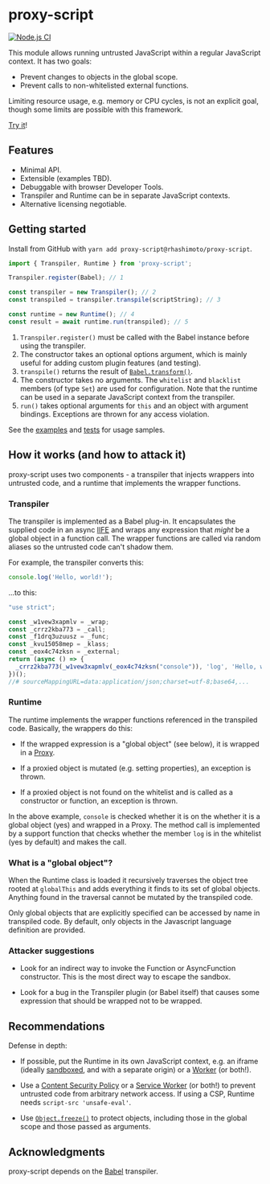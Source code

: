 # proxy-script
[![Node.js CI](https://github.com/rhashimoto/proxy-script/actions/workflows/node.js.yml/badge.svg)](https://github.com/rhashimoto/proxy-script/actions/workflows/node.js.yml)

This module allows running untrusted JavaScript within a regular
JavaScript context. It has two goals:

* Prevent changes to objects in the global scope.
* Prevent calls to non-whitelisted external functions.

Limiting resource usage, e.g. memory or CPU cycles, is not an
explicit goal, though some limits are possible with this framework.

[Try it](https://rhashimoto.github.io/proxy-script/)!

## Features
* Minimal API.
* Extensible (examples TBD).
* Debuggable with browser Developer Tools.
* Transpiler and Runtime can be in separate JavaScript contexts.
* Alternative licensing negotiable.

## Getting started
Install from GitHub with `yarn add proxy-script@rhashimoto/proxy-script`.

```javascript
import { Transpiler, Runtime } from 'proxy-script';

Transpiler.register(Babel); // 1

const transpiler = new Transpiler(); // 2
const transpiled = transpiler.transpile(scriptString); // 3

const runtime = new Runtime(); // 4
const result = await runtime.run(transpiled); // 5
```

1. `Transpiler.register()` must be called with the Babel instance
before using the transpiler.
2. The constructor takes an optional options argument, which is
mainly useful for adding custom plugin features (and testing).
3. `transpile()` returns the result of
[`Babel.transform()`](https://babeljs.io/docs/en/babel-core#transform).
4. The constructor takes no arguments. The `whitelist` and
`blacklist` members (of type `Set`) are used for configuration.
Note that the runtime can be used in a separate JavaScript context
from the transpiler.
5. `run()` takes optional arguments for `this` and an object with
argument bindings. Exceptions are thrown for any access violation.

See the
[examples](https://github.com/rhashimoto/proxy-script/tree/master/docs)
and
[tests](https://github.com/rhashimoto/proxy-script/tree/master/test)
for usage samples.

## How it works (and how to attack it)
proxy-script uses two components - a transpiler that injects
wrappers into untrusted code, and a runtime that implements the
wrapper functions.

### Transpiler
The transpiler is implemented as a Babel plug-in. It encapsulates
the supplied code in an async
[IIFE](https://developer.mozilla.org/en-US/docs/Glossary/IIFE)
and wraps any expression that *might* be a global object in a
function call. The wrapper functions are called via random aliases
so the untrusted code can't shadow them.

For example, the transpiler converts this:

```javascript
console.log('Hello, world!');
```

...to this:

```javascript
"use strict";

const _w1vew3xapmlv = _wrap;
const _crrz2kba773 = _call;
const _f1drq3uzuusz = _func;
const _kvu15058mep = _klass;
const _eox4c74zksn = _external;
return (async () => {
  _crrz2kba773(_w1vew3xapmlv(_eox4c74zksn("console")), 'log', 'Hello, world!');
})();
//# sourceMappingURL=data:application/json;charset=utf-8;base64,...
```

### Runtime
The runtime implements the wrapper functions referenced in the
transpiled code. Basically, the wrappers do this:

* If the wrapped expression is a "global object" (see below),
it is wrapped in a
[Proxy](https://developer.mozilla.org/en-US/docs/Web/JavaScript/Reference/Global_Objects/Proxy).

* If a proxied object is mutated (e.g. setting properties),
an exception is thrown.

* If a proxied object is not found on the whitelist and is
called as a constructor or function, an exception is thrown.

In the above example, `console` is checked whether it is on the
whether it is a global object (yes) and wrapped in a Proxy. The method
call is implemented by a support function that checks whether the
member `log` is in the whitelist (yes by default) and makes
the call.

### What is a "global object"?
When the Runtime class is loaded it recursively traverses the
object tree rooted at `globalThis` and adds everything it finds
to its set of global objects. Anything found in the traversal
cannot be mutated by the transpiled code.

Only global objects that are explicitly specified can be accessed by
name in transpiled code. By default, only objects in the Javascript
language definition are provided.

### Attacker suggestions
* Look for an indirect way to invoke the Function or AsyncFunction
constructor. This is the most direct way to escape the sandbox.

* Look for a bug in the Transpiler plugin (or Babel itself)
that causes some expression that should be wrapped not to
be wrapped.

## Recommendations
Defense in depth:
* If possible, put the Runtime in its own JavaScript context,
e.g. an iframe (ideally
[sandboxed](https://www.html5rocks.com/en/tutorials/security/sandboxed-iframes/),
and with a separate origin)
or a
[Worker](https://developer.mozilla.org/en-US/docs/Web/API/Worker)
(or both!).

* Use a [Content Security Policy](https://developer.mozilla.org/en-US/docs/Web/HTTP/CSP)
or a [Service Worker](https://developer.mozilla.org/en-US/docs/Web/API/Service_Worker_API)
(or both!) to prevent untrusted code from arbitrary network access.
If using a CSP, Runtime needs `script-src 'unsafe-eval'`.

* Use [`Object.freeze()`](https://developer.mozilla.org/en-US/docs/Web/JavaScript/Reference/Global_Objects/Object/freeze)
to protect objects, including those in the global scope and those
passed as arguments.

## Acknowledgments
proxy-script depends on the [Babel](https://babeljs.io/) transpiler.

